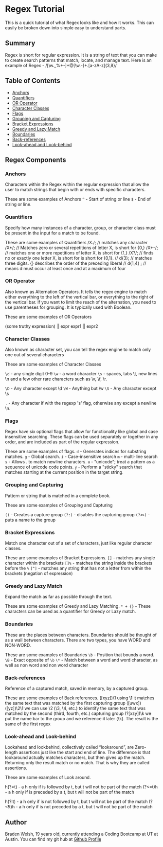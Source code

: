 # Regex Tutorial

This is a quick tutorial of what Regex looks like and how it works. This can easily be broken down into simple easy to understand parts.

## Summary

Regex is short for regular expression. It is a string of text that you can make to create search patterns that match, locate, and manage text. 
Here is an example of Regex - /[\w._%+-]+@[\w.-]+\.[a-zA-z]{3,8}/

## Table of Contents

- [Anchors](#anchors)
- [Quantifiers](#quantifiers)
- [OR Operator](#or-operator)
- [Character Classes](#character-classes)
- [Flags](#flags)
- [Grouping and Capturing](#grouping-and-capturing)
- [Bracket Expressions](#bracket-expressions)
- [Greedy and Lazy Match](#greedy-and-lazy-match)
- [Boundaries](#boundaries)
- [Back-references](#back-references)
- [Look-ahead and Look-behind](#look-ahead-and-look-behind)

## Regex Components

### Anchors
Characters within the Regex within the regular expression that allow the user to match strings that begin with or ends with specific characters.

These are some examples of Anchors
`^` - Start of string or line
`$` - End of string or line.
### Quantifiers
Specify how many instances of a character, group, or character class must be present in the input for a match to be found.

These are some examples of Quantifiers
/X./; // matches any character
/X*/; // Matches zero or several repetitions of letter X, is short for {0,}
/X+-/; // matches one or more repetitions of letter X, is short for {1,}
/X?/; // finds no or exactly one letter X, is short for is short for {0,1}.
// d{3}; // matches three digits. {} describes the order of the preceding liberal
// d{1,4} ; // means d must occur at least once and at a maximum of four
### OR Operator
Also known as Alternation Operators. It tells the regex engine to match either everything to the left of the vertical bar, or everything to the right of the vertical bar. If you want to limit the reach of the alternation, you need to use parentheses for grouping. It is typically used with Boolean.

These are some examples of OR Operators

(some truthy expression) || expr
expr1 || expr2

### Character Classes
Also known as character set, you can tell the regex engine to match only one out of several characters

These are some examples of Character Classes

`\d` - any single digit 0-9
`\w` - a word character
`\s` - spaces, tabs \t, new lines \n and a few other rare characters such as \v, \f, \r.

`\D` - Any character except \d
`\W` - Anything but \w
`\S` - Any character except \s

`.` - Any character if with the regexp 's' flag, otherwise any except a newline \n.
### Flags
Regex have six optional flags that allow for functionality like global and case insensitive searching. These flags can be used separately or together in any order, and are included as part of the regular expression.

These are some examples of flags.
`d` - Generates indices for substring matches. 
`g` - Global search.
`i` - Case-insensitive search
`m` - multi-line search
`s` - Allows . to match newline characters.
`u` - "unicode"; treat a pattern as a sequence of unicode code points.
`y` - Perform a "sticky" search that matches starting at the current position in the target string.
### Grouping and Capturing
Pattern or string that is matched in a complete book.

These are some examples of Grouping and Capturing

`()` - Creates a capture group
`(?:)` - disables the capturing group
`(?<>)` - puts a name to the group
### Bracket Expressions
Match one character out of a set of characters, just like regular character classes.

These are some examples of Bracket Expressions.
`[]` - matches any single character within the brackets
`[]%` - matches the string inside the brackets before the `%`
`[^]` - matches any string that has not a letter from within the brackets (negation of expression)

### Greedy and Lazy Match
Expand the match as far as possible through the text.

These are some examples of Greedy and Lazy Matching.
`* + {}` - These characters can be used as a quantifier for Greedy or Lazy match.
### Boundaries
These are the places between characters. Boundaries should be thought of as a wall between characters. There are two types, you have WORD and NON-WORD.

These are some examples of Boundaries
`\b` - Position that bounds a word.
`\B` - Exact opposite of `\b` 
`\*` - Match between a word and word character, as well as non word and non word character
### Back-references
Reference of a captured match, saved in memory, by a captured group.

These are some examples of Back references.
([xyz])\1 using \1 it matches the same text that was matched by the first capturing group
([uwx])([yz])\2\1 we can use \2 (\3, \4, etc.) to identify the same text that was matched by the second (third, fourth, etc.) capturing group
(?<bar>[xzy])\k<bar> we put the name bar to the group and we reference it later (\k<foo>). The result is the same of the first regex

### Look-ahead and Look-behind
Lookahead and lookbehind, collectively called “lookaround”, are Zero-length assertions just like the start and end of line. The difference is that lookaround actually matches characters, but then gives up the match. Returning only the result match or no match. That is why they are called assertions.

These are some examples of Look around.

h(?=t) - a h only if is followed by t, but t will not be part of the match
(?<=t)h - a h only if is preceded by a t, but t will not be part of the match

h(?!t) - a h only if is not followed by t, but t will not be part of the match
(?<!t)h - a h only if is not preceded by a t, but t will not be part of the match


## Author

Braden Welsh, 19 years old, currently attending a Coding Bootcamp at UT at Austin. You can find my git hub at [Github Profile](httos://github.com/BradenWelsh)

